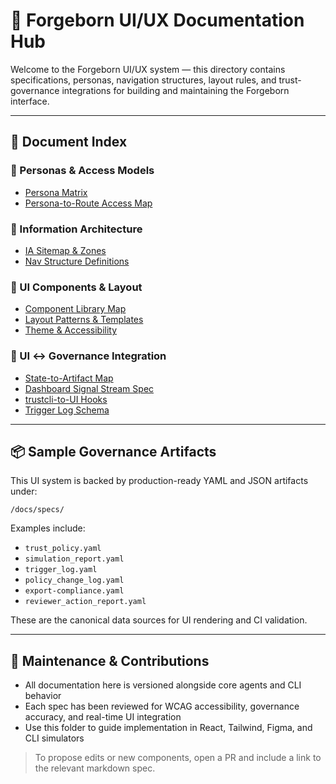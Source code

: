 # 🧭 Forgeborn UI/UX Documentation Hub

Welcome to the Forgeborn UI/UX system — this directory contains specifications, personas, navigation structures, layout rules, and trust-governance integrations for building and maintaining the Forgeborn interface.

---

## 📁 Document Index

### 🧑 Personas & Access Models
- [Persona Matrix](personas/forgeborn_persona_matrix.md)
- [Persona-to-Route Access Map](ia/nav_structure_definitions.md)

### 🧠 Information Architecture
- [IA Sitemap & Zones](ia/ia_sitemap_and_zones.md)
- [Nav Structure Definitions](ia/nav_structure_definitions.md)

### 🧱 UI Components & Layout
- [Component Library Map](components/component_library_map.md)
- [Layout Patterns & Templates](components/layout_patterns_templates.md)
- [Theme & Accessibility](components/theme_and_accessibility.md)

### 🔌 UI ↔ Governance Integration
- [State-to-Artifact Map](integration/state_to_artifact_map.md)
- [Dashboard Signal Stream Spec](integration/dashboard_signal_stream_spec.md)
- [trustcli-to-UI Hooks](integration/trustcli_to_ui_hooks.md)
- [Trigger Log Schema](integration/trigger_log_spec.md)

---

## 📦 Sample Governance Artifacts
This UI system is backed by production-ready YAML and JSON artifacts under:

```
/docs/specs/
```

Examples include:
- `trust_policy.yaml`
- `simulation_report.yaml`
- `trigger_log.yaml`
- `policy_change_log.yaml`
- `export-compliance.yaml`
- `reviewer_action_report.yaml`

These are the canonical data sources for UI rendering and CI validation.

---

## 🔁 Maintenance & Contributions
- All documentation here is versioned alongside core agents and CLI behavior
- Each spec has been reviewed for WCAG accessibility, governance accuracy, and real-time UI integration
- Use this folder to guide implementation in React, Tailwind, Figma, and CLI simulators

> To propose edits or new components, open a PR and include a link to the relevant markdown spec.
